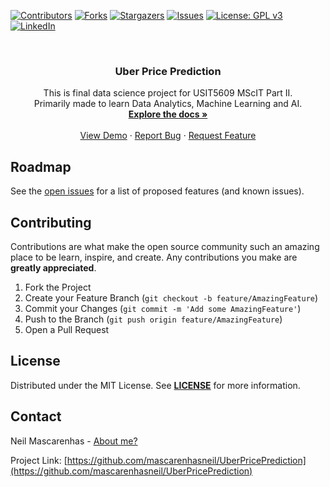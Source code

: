 <!-- PROJECT SHIELDS -->
<!--
*** I'm using markdown "reference style" links for readability.
*** Reference links are enclosed in brackets [ ] instead of parentheses ( ).
*** See the bottom of this document for the declaration of the reference variables
*** for contributors-url, forks-url, etc. This is an optional, concise syntax you may use.
*** https://www.markdownguide.org/basic-syntax/#reference-style-links
-->
[![Contributors][contributors-shield]][contributors-url]
[![Forks][forks-shield]][forks-url]
[![Stargazers][stars-shield]][stars-url]
[![Issues][issues-shield]][issues-url]
[![License: GPL v3](https://img.shields.io/badge/License-GPLv3-blue.svg)][license-url]
[![LinkedIn][linkedin-shield]][linkedin-url]



<!-- PROJECT LOGO -->
<br />
<p align="center">

  <h3 align="center">Uber Price Prediction</h3>

  <p align="center">
    This is final data science project for USIT5609 MScIT Part II. <br>Primarily made to learn Data Analytics, Machine Learning and AI.
    <br />
    <a href="https://github.com/mascarenhasneil/UberPricePrediction/blob/master/Readme.md"><strong>Explore the docs »</strong></a>
    <br />
    <br />
    <a href="https://github.com/mascarenhasneil/UberPricePrediction">View Demo</a>
    ·
    <a href="https://github.com/mascarenhasneil/UberPricePrediction/issues">Report Bug</a>
    ·
    <a href="https://github.com/mascarenhasneil/UberPricePrediction/issues">Request Feature</a>
  </p>
</p>









<!-- ROADMAP -->
## Roadmap

See the [open issues](https://github.com/mascarenhasneil/UberPricePrediction/issues) for a list of proposed features (and known issues).



<!-- CONTRIBUTING -->
## Contributing

Contributions are what make the open source community such an amazing place to be learn, inspire, and create. Any contributions you make are **greatly appreciated**.

1. Fork the Project
2. Create your Feature Branch (`git checkout -b feature/AmazingFeature`)
3. Commit your Changes (`git commit -m 'Add some AmazingFeature'`)
4. Push to the Branch (`git push origin feature/AmazingFeature`)
5. Open a Pull Request



<!-- LICENSE -->
## License

Distributed under the MIT License. See **[LICENSE](https://github.com/mascarenhasneil/UberPricePrediction/blob/master/LICENSE)** for more information.



<!-- CONTACT -->
## Contact

Neil Mascarenhas - [About me?](https://about.me/neilmascarenhas)

Project Link: [https://github.com/mascarenhasneil/UberPricePrediction](https://github.com/mascarenhasneil/UberPricePrediction)





<!-- MARKDOWN LINKS & IMAGES -->
<!-- https://www.markdownguide.org/basic-syntax/#reference-style-links 
https://github.com/mascarenhasneil/UberPricePrediction
-->
[contributors-shield]: https://img.shields.io/github/contributors/mascarenhasneil/UberPricePrediction.svg?style=flat-square
[contributors-url]: https://github.com/mascarenhasneil/UberPricePrediction/graphs/contributors
[forks-shield]: https://img.shields.io/github/forks/mascarenhasneil/UberPricePrediction.svg?style=flat-square
[forks-url]: https://github.com/mascarenhasneil/UberPricePrediction/network/members
[stars-shield]: https://img.shields.io/github/stars/mascarenhasneil/UberPricePrediction.svg?style=flat-square
[stars-url]: https://github.com/mascarenhasneil/UberPricePrediction/stargazers
[issues-shield]: https://img.shields.io/github/issues/mascarenhasneil/UberPricePrediction.svg?style=flat-square
[issues-url]: https://github.com/mascarenhasneil/UberPricePrediction/issues
[license-shield]: https://img.shields.io/github/license/mascarenhasneil/UberPricePrediction.svg?style=flat-square
[license-url]: https://github.com/mascarenhasneil/UberPricePrediction/blob/master/LICENSE
[linkedin-shield]: https://img.shields.io/badge/-LinkedIn-black.svg?style=flat-square&logo=linkedin&colorB=555
[linkedin-url]: https://linkedin.com/in/mascarenhasneil